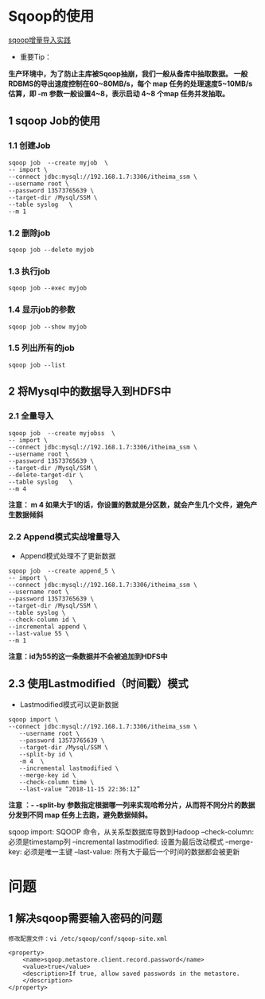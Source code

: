 

# Sqoop的使用

[sqoop增量导入实践](https://www.jianshu.com/p/f202ee34d1e3)

* 重要Tip：

__生产环境中，为了防止主库被Sqoop抽崩，我们一般从备库中抽取数据。
一般RDBMS的导出速度控制在60~80MB/s，每个 map 任务的处理速度5~10MB/s 估算，即 -m 参数一般设置4~8，表示启动 4~8 个map 任务并发抽取。__

## 1 sqoop Job的使用

### 1.1 创建Job

``` shell
sqoop job  --create myjob  \
-- import \
--connect jdbc:mysql://192.168.1.7:3306/itheima_ssm \
--username root \
--password 13573765639 \
--target-dir /Mysql/SSM \
--table syslog   \
--m 1  

```
### 1.2 删除job

```
sqoop job --delete myjob
```

### 1.3 执行job

``` 
sqoop job --exec myjob
```

### 1.4 显示job的参数
```
sqoop job --show myjob
```

###  1.5 列出所有的job
```
sqoop job --list
```

## 2 将Mysql中的数据导入到HDFS中

###  2.1 全量导入



``` 
sqoop job  --create myjobss  \
-- import \
--connect jdbc:mysql://192.168.1.7:3306/itheima_ssm \
--username root \
--password 13573765639 \
--target-dir /Mysql/SSM \
--delete-target-dir \
--table syslog   \
--m 4               
``` 
__注意： m 4 如果大于1的话，你设置的数就是分区数，就会产生几个文件，避免产生数据倾斜__

### 2.2 Append模式实战增量导入

* Append模式处理不了更新数据

```
sqoop job  --create append_5 \
-- import \
--connect jdbc:mysql://192.168.1.7:3306/itheima_ssm \
--username root \
--password 13573765639 \
--target-dir /Mysql/SSM \
--table syslog \
--check-column id \
--incremental append \
--last-value 55 \
--m 1
``` 

__注意：id为55的这一条数据并不会被追加到HDFS中__

##  2.3 使用Lastmodified（时间戳）模式

* Lastmodified模式可以更新数据

``` 
sqoop import \
--connect jdbc:mysql://192.168.1.7:3306/itheima_ssm \
   --username root \
   --password 13573765639 \
   --target-dir /Mysql/SSM \
   --split-by id \
   -m 4  \
   --incremental lastmodified \
   --merge-key id \
   --check-column time \
   --last-value “2018-11-15 22:36:12”  
``` 
__注意 ：- -split-by 参数指定根据哪一列来实现哈希分片，从而将不同分片的数据分发到不同 map 任务上去跑，避免数据倾斜。__


sqoop import: SQOOP 命令，从关系型数据库导数到Hadoop 
–check-column: 必须是timestamp列 
–incremental lastmodified: 设置为最后改动模式 
–merge-key: 必须是唯一主键 
–last-value: 所有大于最后一个时间的数据都会被更新



# 问题 
## 1 解决sqoop需要输入密码的问题
    修改配置文件：vi /etc/sqoop/conf/sqoop-site.xml
    
```
<property>
    <name>sqoop.metastore.client.record.password</name>
    <value>true</value>
    <description>If true, allow saved passwords in the metastore.
    </description>
</property>
```
    
